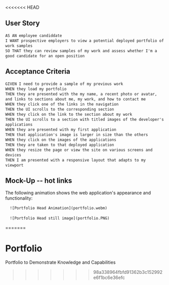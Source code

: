 <<<<<<< HEAD



## User Story

```
AS AN employee candiddate
I WANT prospective employers to view a potential deployed portfolio of work samples
SO THAT they can review samples of my work and assess whether I'm a good candidate for an open position
```


## Acceptance Criteria


```
GIVEN I need to provide a sample of my previous work
WHEN they load my portfolio
THEN they are presented with the my name, a recent photo or avatar, and links to sections about me, my work, and how to contact me
WHEN they click one of the links in the navigation
THEN the UI scrolls to the corresponding section
WHEN they click on the link to the section about my work
THEN the UI scrolls to a section with titled images of the developer's applications
WHEN they are presented with my first application
THEN that application's image is larger in size than the others
WHEN they click on the images of the applications
THEN they are taken to that deployed application
WHEN they resize the page or view the site on various screens and devices
THEN I am presented with a responsive layout that adapts to my viewport
```


## Mock-Up -- hot links

The following animation shows the web application's appearance and functionality:



      ![Portfolio Head Animation](portfolio.webm)

      ![Portfolio Head still image](portfolio.PNG)   


=======
# Portfolio 
Portfolio to Demonstrate Knowledge and Capabilities
>>>>>>> 98a338964fbfd91362b3c152992e6f1bc6e36efc
